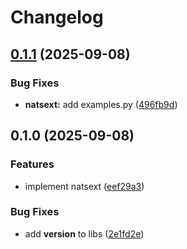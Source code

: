 # Changelog

## [0.1.1](https://github.com/oliverlambson/orbit.py/compare/natsext-v0.1.0...natsext-v0.1.1) (2025-09-08)


### Bug Fixes

* **natsext:** add examples.py ([496fb9d](https://github.com/oliverlambson/orbit.py/commit/496fb9d1490cd3bbe43368a79059faf373f58f85))

## 0.1.0 (2025-09-08)


### Features

* implement natsext ([eef29a3](https://github.com/oliverlambson/orbit.py/commit/eef29a3a668b88cfd5286a61f1bb730cb7407fea))


### Bug Fixes

* add __version__ to libs ([2e1fd2e](https://github.com/oliverlambson/orbit.py/commit/2e1fd2ef1dd4ec986e15dd571e4ce5f0a1e45692))
